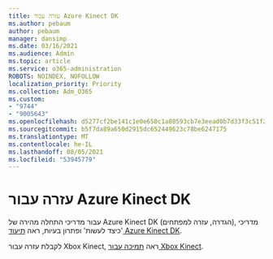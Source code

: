 ```yaml
---
title: עזרה עבור Azure Kinect DK
ms.author: pebaum
author: pebaum
manager: dansimp
ms.date: 03/16/2021
ms.audience: Admin
ms.topic: article
ms.service: o365-administration
ROBOTS: NOINDEX, NOFOLLOW
localization_priority: Priority
ms.collection: Adm_O365
ms.custom:
- "9744"
- "9005643"
ms.openlocfilehash: d5277cf2be141c1e0e650c1a80593cb7e3eead0b7d33f3c51f2325abfcf618b4
ms.sourcegitcommit: b5f7da89a650d2915dc652449623c78be6247175
ms.translationtype: MT
ms.contentlocale: he-IL
ms.lasthandoff: 08/05/2021
ms.locfileid: "53945779"
---
```

# <a name="help-with-azure-kinect-dk"></a>עזרה עבור Azure Kinect DK

עבור מדריכי התחלה מהירה של Azure Kinect DK (הגדרה, עזרה למפתחים), מדריכי 'כיצד לעשות' ופתרון בעיות, ראה [תיעוד Azure Kinect DK](https://docs.microsoft.com/azure/kinect-dk/).


לקבלת עזרה עבור Xbox Kinect, ראה [תמיכה עבור Xbox Kinect](https://www.xbox.com/Search?q=kinect&rtc=1#nav-support).